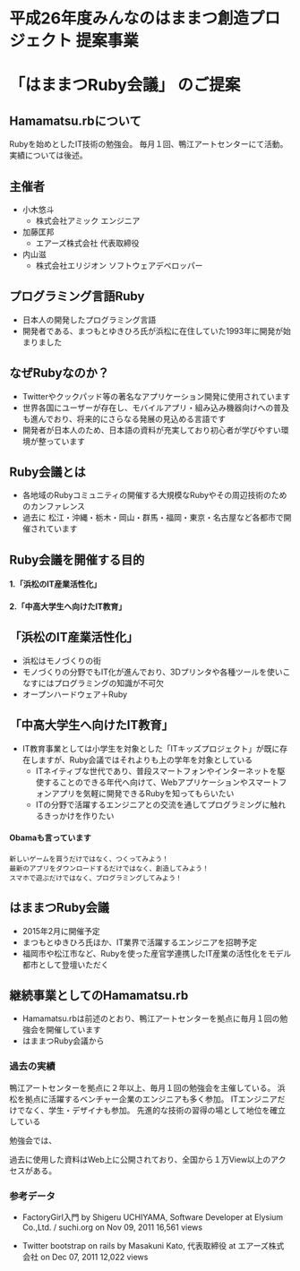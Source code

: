 # 平成26年度みんなのはままつ創造プロジェクト 提案事業
# 「はままつRuby会議」 のご提案


## Hamamatsu.rbについて

Rubyを始めとしたIT技術の勉強会。
毎月１回、鴨江アートセンターにて活動。
実績については後述。


## 主催者

* 小木悠斗
	* 株式会社アミック エンジニア
* 加藤匡邦
	* エアーズ株式会社 代表取締役
* 内山滋
	* 株式会社エリジオン ソフトウェアデベロッパー


## プログラミング言語Ruby

* 日本人の開発したプログラミング言語
* 開発者である、まつもとゆきひろ氏が浜松に在住していた1993年に開発が始まりました


## なぜRubyなのか？

* Twitterやクックパッド等の著名なアプリケーション開発に使用されています
* 世界各国にユーザーが存在し、モバイルアプリ・組み込み機器向けへの普及も進んでおり、将来的にさらなる発展の見込める言語です
* 開発者が日本人のため、日本語の資料が充実しており初心者が学びやすい環境が整っています



## Ruby会議とは

* 各地域のRubyコミュニティの開催する大規模なRubyやその周辺技術のためのカンファレンス
* 過去に 松江・沖縄・栃木・岡山・群馬・福岡・東京・名古屋など各都市で開催されています


## Ruby会議を開催する目的

#### 1.「浜松のIT産業活性化」
#### 2.「中高大学生へ向けたIT教育」


## 「浜松のIT産業活性化」

* 浜松はモノづくりの街
* モノづくりの分野でもIT化が進んでおり、3Dプリンタや各種ツールを使いこなすにはプログラミングの知識が不可欠
* オープンハードウェア＋Ruby


## 「中高大学生へ向けたIT教育」

* IT教育事業としては小学生を対象とした「ITキッズプロジェクト」が既に存在しますが、Ruby会議ではそれよりも上の学年を対象としている
	* ITネイティブな世代であり、普段スマートフォンやインターネットを駆使することのできる年代へ向けて、Webアプリケーションやスマートフォンアプリを気軽に開発できるRubyを知ってもらいたい
	* ITの分野で活躍するエンジニアとの交流を通してプログラミングに触れるきっかけを作りたい


#### Obamaも言っています

```
新しいゲームを買うだけではなく、つくってみよう！
最新のアプリをダウンロードするだけではなく、創造してみよう！
スマホで遊ぶだけではなく、プログラミングしてみよう！
```


## はままつRuby会議

* 2015年2月に開催予定
* まつもとゆきひろ氏ほか、IT業界で活躍するエンジニアを招聘予定
* 福岡市や松江市など、Rubyを使った産官学連携したIT産業の活性化をモデル都市として登壇いただく


## 継続事業としてのHamamatsu.rb

* Hamamatsu.rbは前述のとおり、鴨江アートセンターを拠点に毎月１回の勉強会を開催しています
* はままつRuby会議から


### 過去の実績

鴨江アートセンターを拠点に２年以上、毎月１回の勉強会を主催している。
浜松を拠点に活躍するベンチャー企業のエンジニアも多く参加。
ITエンジニアだけでなく、学生・デザイナも参加。
先進的な技術の習得の場として地位を確立している


勉強会では、

過去に使用した資料はWeb上に公開されており、全国から１万View以上のアクセスがある。




### 参考データ

* FactoryGirl入門
by Shigeru UCHIYAMA, Software Developer at Elysium Co.,Ltd. / suchi.org on Nov 09, 2011
16,561 views

* Twitter bootstrap on rails
by Masakuni Kato, 代表取締役 at エアーズ株式会社 on Dec 07, 2011
12,022 views
